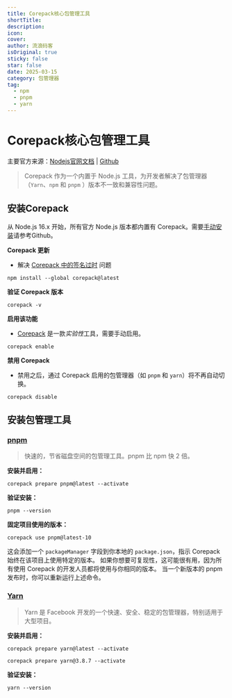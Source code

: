 ```yaml
---
title: Corepack核心包管理工具
shortTitle:
description:
icon:
cover:
author: 流浪码客
isOriginal: true
sticky: false
star: false
date: 2025-03-15
category: 包管理器
tag:
  - npm
  - pnpm
  - yarn
---
```


# Corepack核心包管理工具

主要官方来源：[Nodejs官网文档](https://nodejs.org/api/corepack.html) |  [Github](https://github.com/nodejs/corepack)

> Corepack 作为一个内置于 Node.js 工具，为开发者解决了包管理器（`Yarn`、`npm` 和 `pnpm` ）版本不一致和兼容性问题。

## 安装Corepack

从 Node.js 16.x 开始，所有官方 Node.js 版本都内置有 Corepack。需要[手动安装](https://github.com/nodejs/corepack?tab=readme-ov-file#manual-installs)请参考Github。

**Corepack 更新**
* 解决 [Corepack 中的签名过时](https://github.com/nodejs/corepack/issues/612) 问题
```shell
npm install --global corepack@latest
```

**验证 Corepack 版本**
```shell
corepack -v
```

**启用该功能**
* [Corepack](https://github.com/nodejs/corepack) 是一款*实验性*工具，需要手动启用。
```shell
corepack enable
```

**禁用 Corepack**
* 禁用之后，通过 Corepack 启用的包管理器（如 `pnpm` 和 `yarn`）将不再自动切换。
```shell
corepack disable
```

## 安装包管理工具

### [pnpm](https://pnpm.io/zh/)

> 快速的，节省磁盘空间的包管理工具。pnpm 比 npm 快 2 倍。

**安装并启用：**
```shell
corepack prepare pnpm@latest --activate
```

**验证安装：**
```shell
pnpm --version
```

**固定项目使用的版本：**
```shell
corepack use pnpm@latest-10
```
这会添加一个 `packageManager` 字段到你本地的 `package.json`，指示 Corepack 始终在该项目上使用特定的版本。 如果你想要可复现性，这可能很有用，因为所有使用 Corepack 的开发人员都将使用与你相同的版本。 当一个新版本的 pnpm 发布时，你可以重新运行上述命令。
### [Yarn](https://yarnpkg.com/)

> Yarn 是 Facebook 开发的一个快速、安全、稳定的包管理器，特别适用于大型项目。

**安装并启用：**
```shell
corepack prepare yarn@latest --activate

corepack prepare yarn@3.8.7 --activate
```

**验证安装：**
```shell
yarn --version
```
